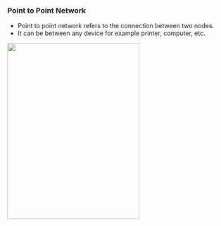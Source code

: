 <h3> Point to Point Network </h3>

- Point to point network refers to the connection between two nodes.
- It can be between any device for example printer, computer, etc. 


<img alt="" src="https://ecomputernotes.com/images/point-to-Point.jpg" width="300px" height="400px" >
